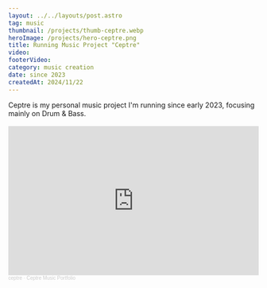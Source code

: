 ```yaml
---
layout: ../../layouts/post.astro
tag: music
thumbnail: /projects/thumb-ceptre.webp
heroImage: /projects/hero-ceptre.png
title: Running Music Project "Ceptre"
video:
footerVideo: 
category: music creation
date: since 2023
createdAt: 2024/11/22
---
```

<div>
Ceptre is my personal music project I'm running since early 2023, focusing mainly on Drum & Bass. 
</div>
<div>
<br>
<iframe width="100%" height="300" scrolling="no" frameborder="no" allow="autoplay" src="https://w.soundcloud.com/player/?url=https%3A//api.soundcloud.com/playlists/1837766418%3Fsecret_token%3Ds-Pi5SbcCU2Eg&color=%23ff5500&auto_play=false&hide_related=false&show_comments=false&show_user=false&show_reposts=false&show_teaser=false&visual=true"></iframe><div style="font-size: 10px; color: #cccccc;line-break: anywhere;word-break: normal;overflow: hidden;white-space: nowrap;text-overflow: ellipsis; font-family: Interstate,Lucida Grande,Lucida Sans Unicode,Lucida Sans,Garuda,Verdana,Tahoma,sans-serif;font-weight: 100;"><a href="https://soundcloud.com/ceptre" title="ceptre" target="_blank" style="color: #cccccc; text-decoration: none;">ceptre</a> · <a href="https://soundcloud.com/ceptre/sets/ceptre-music-portfolio/s-Pi5SbcCU2Eg" title="Ceptre Music Portfolio" target="_blank" style="color: #cccccc; text-decoration: none;">Ceptre Music Portfolio</a></div>
</div>